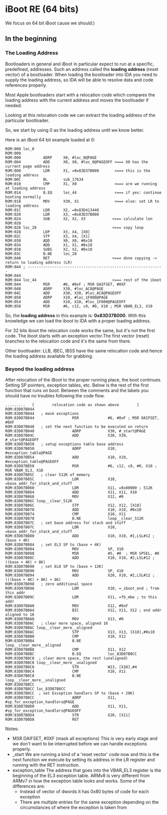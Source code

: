 # iBoot RE (64 bits)

We focus on 64 bit iBoot cause we should:)

## In the beginning

### The Loading Address

Bootloaders in general and iBoot in particular expect to run at a specific, predefined, addresses.
Such an address called the __loading address__ (reset vector) of a bootloader.
When loading the bootloader into IDA you need to supply the loading address, so IDA will be able to
resolve data and code references properly.

Most Apple bootloaders start with a relocation code which compares the loading address with the current
address and moves the bootloader if needed.

Looking at this relocation code we can extract the loading address of the particular bootloader.

So, we start by using 0 as the loading address until we know better.

Here is an iBoot 64 bit example loaded at 0:

~~~ data
ROM:000 loc_0
ROM:000
ROM:000          ADRP     X0, #loc_0@PAGE
ROM:004          ADD      X0, X0, #loc_0@PAGEOFF <=== X0 has the current page address
ROM:008          LDR      X1, =0x83D37B000       <=== this is the loading address
ROM:00C          BL       sub_17634
ROM:010          CMP      X1, X0                 <=== are we running at loading address
ROM:014          B.EQ     loc_44                 <=== if yes: continue booting normally
ROM:018          MOV      X30, X1                <=== else: set LR to loading address
ROM:01C          LDR      X2, =0x83D413440
ROM:020          LDR      X3, =0x83D37B000
ROM:024          SUB      X2, X2, X3            <=== calculate len
ROM:028
ROM:028 loc_28                                  <=== copy loop
ROM:028          LDP      X3, X4, [X0]
ROM:02C          STP      X3, X4, [X1]
ROM:030          ADD      X0, X0, #0x10
ROM:034          ADD      X1, X1, #0x10
ROM:038          SUBS     X2, X2, #0x10
ROM:03C          B.NE     loc_28
ROM:040          RET                            <=== done copying -> return to loading address (LR)
ROM:044 ; -------------------------------------------------------------
ROM:044
ROM:044 loc_44                                  <=== rest of the iboot
ROM:044          MSR      #6, #0xF ; MSR DAIFSET, #0XF
ROM:048          ADRP     X30, #loc_AC8@PAGE
ROM:04C          ADD      X30, X30, #loc_AC8@PAGEOFF
ROM:050          ADRP     X10, #loc_1F000@PAGE
ROM:054          ADD      X10, X10, #loc_1F000@PAGEOFF
ROM:058          MSR      #6, c12, c0, #0, X10 ; MSR VBAR_EL3, X10
~~~

So, the __loading address__ in this example is: __0x83D37B000__.
With this knowledge we can load the iboot to IDA with a proper loading address.

For 32 bits iboot the relocation code works the same, but it's not the first code.
The iboot starts with an exception vector.The first vector (reset) branches to the relocation code and
it's the same from there.

Other bootloader: LLB, iBEC, IBSS have the same relocation code and hence the loading address available
for grabbing.

### Beyond the loading address

After relocation of the iBoot to the proper running place, the boot continues.
Setting SP pointers, exception tables, etc.
Below is the rest of the first function that runs on boot.
Between the comments and the labels you should have no troubles following the code flow.

~~~ data
.........   [        relocation code as shown above        ]
ROM:83D07B044
ROM:83D07B044   ; mask exceptions
ROM:83D07B044                 MSR             #6, #0xF ; MSR DAIFSET, #0XF
ROM:83D07B048   ; set the next function to be executed on return
ROM:83D07B048                 ADRP            X30, #_start@PAGE
ROM:83D07B04C                 ADD             X30, X30, #_start@PAGEOFF
ROM:83D07B050   ; setup exceptions table base address
ROM:83D07B050                 ADRP            X10, #exception_table@PAGE
ROM:83D07B054                 ADD             X10, X10, #exception_table@PAGEOFF
ROM:83D07B058                 MSR             #6, c12, c0, #0, X10 ; MSR VBAR_EL3, X10
ROM:83D07B05C   ; clear 512K of memory
ROM:83D07B05C                 LDR             X10, =base_addr_for_stack_and_stuff
ROM:83D07B060                 LDR             X11, =0x80000 ; 512K
ROM:83D07B064                 ADD             X11, X11, X10
ROM:83D07B068                 MOV             X12, #0
ROM:83D07B06C loop__clear_512K
ROM:83D07B06C                 STP             X12, X12, [X10]
ROM:83D07B070                 ADD             X10, X10, #0x10
ROM:83D07B074                 CMP             X10, X11
ROM:83D07B078                 B.NE            loop__clear_512K
ROM:83D07B07C   ; set base address for stack and stuff
ROM:83D07B07C                 LDR             X10, =base_addr_for_stack_and_stuff
ROM:83D07B080                 ADD             X10, X10, #1,LSL#12 ; (base + 4K)
ROM:83D07B084   ; set EL3 SP to (base + 4K)
ROM:83D07B084                 MOV             SP, X10
ROM:83D07B088                 MSR             #5, #0  ; MSR SPSEL, #0
ROM:83D07B08C                 ADD             X10, X10, #2,LSL#12 ; ((base + 4K) + 8K)
ROM:83D07B090   ; set EL0 SP to (base + 12K)
ROM:83D07B090                 MOV             SP, X10
ROM:83D07B094                 ADD             X20, X10, #2,LSL#12 ; (((base + 4K) + 8K) + 8K)
ROM:83D07B098   ; zero additional space
ROM:83D07B098                 LDR             X10, =_iboot_end ; from this addr
ROM:83D07B09C                 LDR             X11, =fb_mbe ; to this addr
ROM:83D07B0A0                 MOV             X12, #0xF
ROM:83D07B0A4                 BIC             X12, X11, X12 ; end addr aligned to 16
ROM:83D07B0A8                 MOV             X13, #0
ROM:83D07B0AC   ; clear more space, aligned 16
ROM:83D07B0AC loop__clear_more__aligned
ROM:83D07B0AC                 STP             X13, X13, [X10],#0x10
ROM:83D07B0B0                 CMP             X10, X12
ROM:83D07B0B4                 B.NE            loop__clear_more__aligned
ROM:83D07B0B8                 CMP             X11, X12
ROM:83D07B0BC                 B.EQ            loc_83D07B0CC
ROM:83D07B0C0  ; clear more space, the rest (unaligned)
ROM:83D07B0C0 loop__clear_more__unaligned
ROM:83D07B0C0                 STR             W13, [X10],#4
ROM:83D07B0C4                 CMP             X10, X11
ROM:83D07B0C8                 B.NE            loop__clear_more__unaligned
ROM:83D07B0CC
ROM:83D07B0CC loc_83D07B0CC
ROM:83D07B0CC  ; set Exception handlers SP to (base + 20K)
ROM:83D07B0CC                 ADRP            X11, #sp_for_exception_handlers@PAGE
ROM:83D07B0D0                 ADD             X11, X11, #sp_for_exception_handlers@PAGEOFF
ROM:83D07B0D4                 STR             X20, [X11]
ROM:83D07B0D8                 RET
~~~

Notes:

- MSR DAIFSET, #0XF (mask all exceptions)
  This is very early stage and we don't want to be interrupted before we can handle exceptions properly.
- _start
  We are running a kind of a 'reset vector' code now and this is the next
  function we execute by setting its address in the LR register and running with the RET instruction.
- exception_table
  The address that goes into the VBAR_EL3 register is the beginning of the EL3 exception table.
  ARMv8 is very different from ARMv7 in how the exception table looks and works.
  Some of the differences are:
  - Instead of vector of dwords it has 0x80 bytes of code for each exception
  - There are multiple entries for the same exception depending on the circumstances of where the exception is taken from



